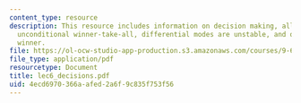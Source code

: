 ```yaml
---
content_type: resource
description: This resource includes information on decision making, all-to-all inhibition,
  unconditional winner-take-all, differential modes are unstable, and one possible
  winner.
file: https://ol-ocw-studio-app-production.s3.amazonaws.com/courses/9-641j-introduction-to-neural-networks-spring-2005/4ecd6970366aafed2a6f9c835f753f56_lec6_decisions.pdf
file_type: application/pdf
resourcetype: Document
title: lec6_decisions.pdf
uid: 4ecd6970-366a-afed-2a6f-9c835f753f56
---
```

